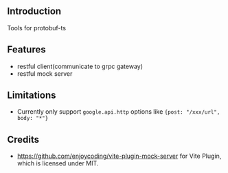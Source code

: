 ## Introduction

Tools for protobuf-ts

## Features

- restful client(communicate to grpc gateway)
- restful mock server

## Limitations

- Currently only support `google.api.http` options like `{post: "/xxx/url", body: "*"}`

## Credits

- https://github.com/enjoycoding/vite-plugin-mock-server for Vite Plugin, which is licensed under MIT.
